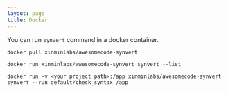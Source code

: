 ```yaml
---
layout: page
title: Docker
---
```


You can run `synvert` command in a docker container.

```
docker pull xinminlabs/awesomecode-synvert

docker run xinminlabs/awesomecode-synvert synvert --list

docker run -v <your project path>:/app xinminlabs/awesomecode-synvert synvert --run default/check_syntax /app
```